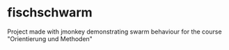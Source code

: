 # fischschwarm
Project made with jmonkey demonstrating swarm behaviour for the course "Orientierung und Methoden"
